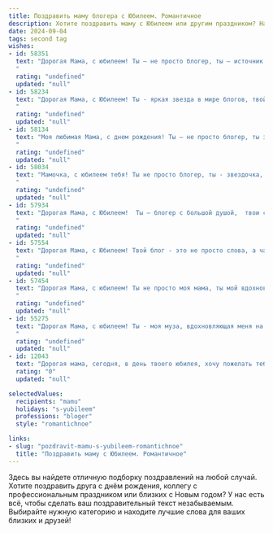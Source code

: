 ```yaml
---
title: Поздравить маму блогера с Юбилеем. Романтичное
description: Хотите поздравить маму с Юбилеем или другим праздником? Наш ИИ создаст незабываемое поздравление, а вы обязательно выделитесь среди других.  
date: 2024-09-04
tags: second tag
wishes:
- id: 58351
  text: "Дорогая Мама, с юбилеем! Ты – не просто блогер, ты – источник вдохновения, тепла и света для всех, кто тебя знает. Твой талант, твоя искренность и оптимизм заряжают нас энергией, а твоё сердце, полное любви, дарит нам нежность. Пусть этот день станет началом новой, яркой главы в твоей жизни, наполненной счастьем, успехом и вдохновением.
  "
  rating: "undefined"
  updated: "null"
- id: 58234
  text: "Дорогая Мама, с Юбилеем! Ты - яркая звезда в мире блогов, твой свет вдохновляет и согревает миллионы сердец. Пусть каждый день твоей жизни будет полон радости, любви и вдохновения!
  "
  rating: "undefined"
  updated: "null"
- id: 58134
  text: "Моя любимая Мама, с днем рождения! Ты – не просто блогер, ты звездопад вдохновения, освещающий путь моим мечтам. Ты красива, умна, талантлива, и я безмерно горжусь тобой. Пусть твоя жизнь будет яркой и полной, как твои блоги, а любовь и счастье – всегда рядом. С юбилеем!
  "
  rating: "undefined"
  updated: "null"
- id: 58034
  text: "Мамочка, с юбилеем тебя! Ты не просто блогер, ты - звездочка, что светит ярче всех! В твоих постах – тепло, любовь и  капелька волшебства. Спасибо, что делишься своей душой и даришь нам радость. Желаю тебе всегда сиять своими талантами и вдохновлять всех вокруг!  Ты - самая лучшая!
  "
  rating: "undefined"
  updated: "null"
- id: 57934
  text: "Дорогая Мама, с Юбилеем!  Ты – блогер с большой душой,  твои слова вдохновляют,  твои идеи зажигают. Пусть каждый день дарит тебе радость,  а сердце бьется только от любви!
  "
  rating: "undefined"
  updated: "null"
- id: 57554
  text: "Дорогая Мама, с Юбилеем! Твой блог - это не просто слова, а частичка твоей души, которую ты так щедро делишься с миром. Твоя искренность и теплота завораживают, а твои публикации дарят радость и вдохновение. Желаю тебе дальнейших успехов, новых идей и неизменной любви твоих читателей. Пусть твоя жизнь будет полна яркими красками и счастливыми моментами!
  "
  rating: "undefined"
  updated: "null"
- id: 57454
  text: "Дорогая Мама, с юбилеем! Ты не просто моя мама, ты мой вдохновитель, моя муза, мой самый верный фанат. Ты всегда верила в меня, поддерживала мои идеи, даже самые смелые и безумные. Твоя любовь - это мой самый ценный дар, моя самая большая сила.  Пусть твоя жизнь будет яркой, как твои блоги, полной любви, тепла и вдохновения!
  "
  rating: "undefined"
  updated: "null"
- id: 55275
  text: "Дорогая Мама, с юбилеем! Ты - моя муза, вдохновляющая меня на новые свершения, твоя любовь - свет, ведущий меня по жизни. Пусть твоя блогерская карьера приносит тебе радость и успех, а душа всегда будет полна оптимизма и любви!
  "
  rating: "undefined"
  updated: "null"
- id: 12043
  text: "Дорогая мама, сегодня, в день твоего юбилея, хочу пожелать тебе неиссякаемой творческой энергии и вдохновения, чтобы каждый твой блог был ярким и запоминающимся, как самые прекрасные моменты нашей жизни вместе. Пусть твои истории продолжают вдохновлять и радовать не только нас, но и тысячи читателей. С днём рождения, мама! Ты — моя самая любимая блогерша и самая прекрасная мама на свете."
  rating: "0"
  updated: "null"

selectedValues:
  recipients: "mamu"
  holidays: "s-yubileem"
  professions: "bloger"
  style: "romantichnoe"

links:
- slug: "pozdravit-mamu-s-yubileem-romantichnoe"
  title: "Поздравить маму с Юбилеем. Романтичное"
---
```


Здесь вы найдете отличную подборку поздравлений на любой случай. 
Хотите поздравить друга с днём рождения, коллегу с профессиональным праздником или близких с Новым годом? У нас есть всё, чтобы сделать ваш поздравительный текст незабываемым. Выбирайте нужную категорию и находите лучшие слова для ваших близких и друзей!
